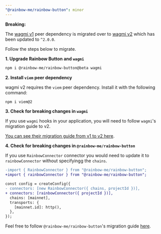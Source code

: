 ```yaml
---
"@rainbow-me/rainbow-button": minor
---
```


**Breaking:**

The [wagmi v1](https://wagmi.sh) peer dependency is migrated over to [wagmi v2](https://wagmi.sh/) which has been updated to `^2.0.0`.

Follow the steps below to migrate.

**1. Upgrade Rainbow Button and `wagmi`**

```bash
npm i @rainbow-me/rainbow-button@beta wagmi
```

**2. Install `viem` peer dependency**

wagmi v2 requires the `viem` peer dependency. Install it with the following command:

```bash
npm i viem@2
```

**3. Check for breaking changes in `wagmi`**

If you use `wagmi` hooks in your application, you will need to follow `wagmi`'s migration guide to v2.


[You can see their migration guide from v1 to v2 here](https://wagmi.sh/react/guides/migrate-from-v1-to-v2).


**4. Check for breaking changes in `@rainbow-me/rainbow-button`**

If you use `RainbowConnector` connector you would need to update it to `rainbowConnector` without specifyingg the `chains`.

```diff
-import { RainbowConnector } from "@rainbow-me/rainbow-button";
+import { rainbowConnector } from "@rainbow-me/rainbow-button";

const config = createConfig({
- connectors: [new RainbowConnector({ chains, projectId })],
+ connectors: [rainbowConnector({ projectId })],
  chains: [mainnet],
  transports: {
    [mainnet.id]: http(),
  },
});
```

Feel free to follow `@rainbow-me/rainbow-button`'s migration guide [here](https://www.rainbowkit.com/docs/migration-guide).


 

